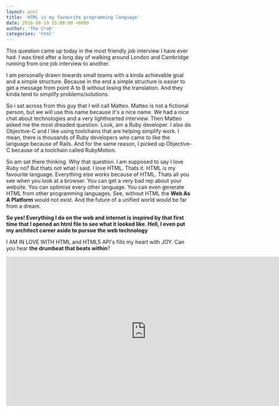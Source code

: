 ```yaml
---
layout: post
title: 'HTML is my favourite programming language'
date: 2016-08-19 15:00:00 +0000
author: 'The Crab'
categories: 'html'
---
```

This question came up today in the most friendly job interview I have ever had. I was tired after a long day of walking around London and Cambridge running from one job interview to another.

I am personally drawn towards small teams with a kinda achievable goal and a simple structure. Because in the end a simple structure is easier to get a message from point A to B without losing the translation. And they kinda tend to simplify problems/solutions.

So i sat across from this guy that I will call Matteo. Matteo is not a fictional person, but we will use this name because it's a nice name. We had a nice chat about technologies and a very lighthearted interview. Then Matteo asked me the most dreaded question. Look, am a Ruby developer. I also do Objective-C and I like using toolchains that are helping simplify work. I mean, there is thousands of Ruby developers who came to like the language because of Rails. And for the same reason, I picked up Objective-C because of a toolchain called RubyMotion.

So am sat there thinking. Why that question. I am supposed to say I love Ruby no? But thats not what I said. I love HTML. Thats it. HTML is my favourite language. Everything else works because of HTML. Thats all you see when you look at a browser. You can get a very bad rep about your website. You can optimise every other language. You can even generate HTML from other programming languages. See, without HTML the **Web As A Platform** would not exist. And the future of a unified world would be far from a dream.

**So yes! Everything I do on the web and internet is inspired by that first time that I opened an html file to see what it looked like. Hell, I even put my architect career aside to pursue the web technology**

I AM IN LOVE WITH HTML and HTML5 API's fills my heart with JOY. Can you hear **the drumbeat that beats within**?

<iframe width="750" height="400" src="https://www.youtube.com/embed/tRI1K6SSSJs?html5=1" frameborder="0" allowfullscreen></iframe>
